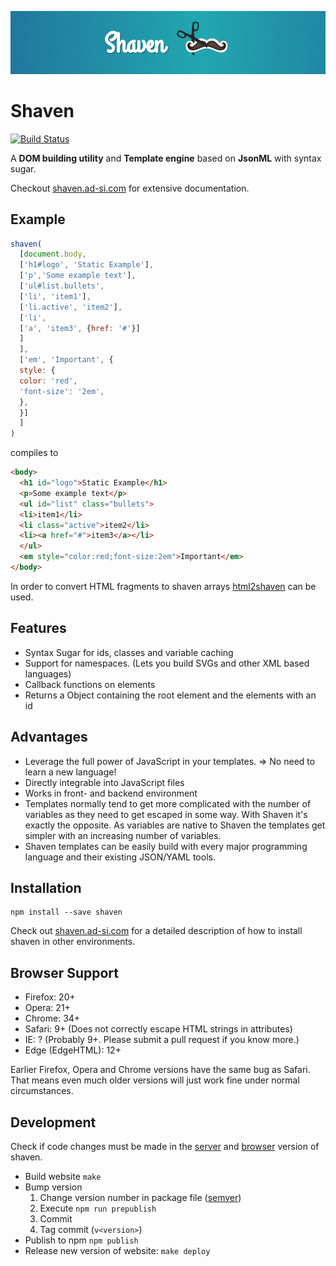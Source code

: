 ![Logo](./source/images/screenshot.png)


# Shaven

[![Build Status][build-status]](https://travis-ci.org/adius/shaven)

A **DOM building utility** and **Template engine**
based on **JsonML** with syntax sugar.

Checkout [shaven.ad-si.com] for extensive documentation.

[build-status]: https://travis-ci.org/adius/shaven.svg
[shaven.ad-si.com]: http://shaven.ad-si.com


## Example

```javascript
shaven(
  [document.body,
  ['h1#logo', 'Static Example'],
  ['p','Some example text'],
  ['ul#list.bullets',
  ['li', 'item1'],
  ['li.active', 'item2'],
  ['li',
  ['a', 'item3', {href: '#'}]
  ]
  ],
  ['em', 'Important', {
  style: {
  color: 'red',
  'font-size': '2em',
  },
  }]
  ]
)
```

compiles to

```html
<body>
  <h1 id="logo">Static Example</h1>
  <p>Some example text</p>
  <ul id="list" class="bullets">
  <li>item1</li>
  <li class="active">item2</li>
  <li><a href="#">item3</a></li>
  </ul>
  <em style="color:red;font-size:2em">Important</em>
</body>
```

In order to convert HTML fragments to shaven arrays
[html2shaven](https://github.com/adius/html2shaven) can be used.


## Features

- Syntax Sugar for ids, classes and variable caching
- Support for namespaces. (Lets you build SVGs and other XML based languages)
- Callback functions on elements
- Returns a Object containing the root element and the elements with an id


## Advantages

- Leverage the full power of JavaScript in your templates.
  => No need to learn a new language!
- Directly integrable into JavaScript files
- Works in front- and backend environment
- Templates normally tend to get more complicated with the number of variables
  as they need to get escaped in some way.
  With Shaven it's exactly the opposite. As variables are native to Shaven
  the templates get simpler with an increasing number of variables.
- Shaven templates can be easily build with every major programming language
  and their existing JSON/YAML tools.


## Installation

```shell
npm install --save shaven
```

Check out [shaven.ad-si.com] for a
detailed description of how to install shaven in other environments.


## Browser Support

- Firefox: 20+
- Opera: 21+
- Chrome: 34+
- Safari: 9+ (Does not correctly escape HTML strings in attributes)
- IE: ? (Probably 9+. Please submit a pull request if you know more.)
- Edge (EdgeHTML): 12+

Earlier Firefox, Opera and Chrome versions have the same bug as Safari.
That means even much older versions will just work fine
under normal circumstances.


## Development

Check if code changes must be made in the [server](./source/library/server.js)
and [browser](./source/library/browser.js) version of shaven.

- Build website `make`
- Bump version
  1. Change version number in package file ([semver](http://semver.org))
  2. Execute `npm run prepublish`
  3. Commit
  4. Tag commit (`v<version>`)
- Publish to npm `npm publish`
- Release new version of website: `make deploy`
